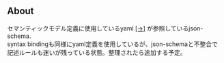 ## About
セマンティックモデル定義に使用しているyaml [[->]](https://github.com/sat128/e-invoice/tree/main/semantic-model) が参照しているjson-schema.  
syntax bindingも同様にyaml定義を使用しているが、json-schemaと不整合で記述ルールも迷いが残っている状態。整理されたら追加する予定。　
